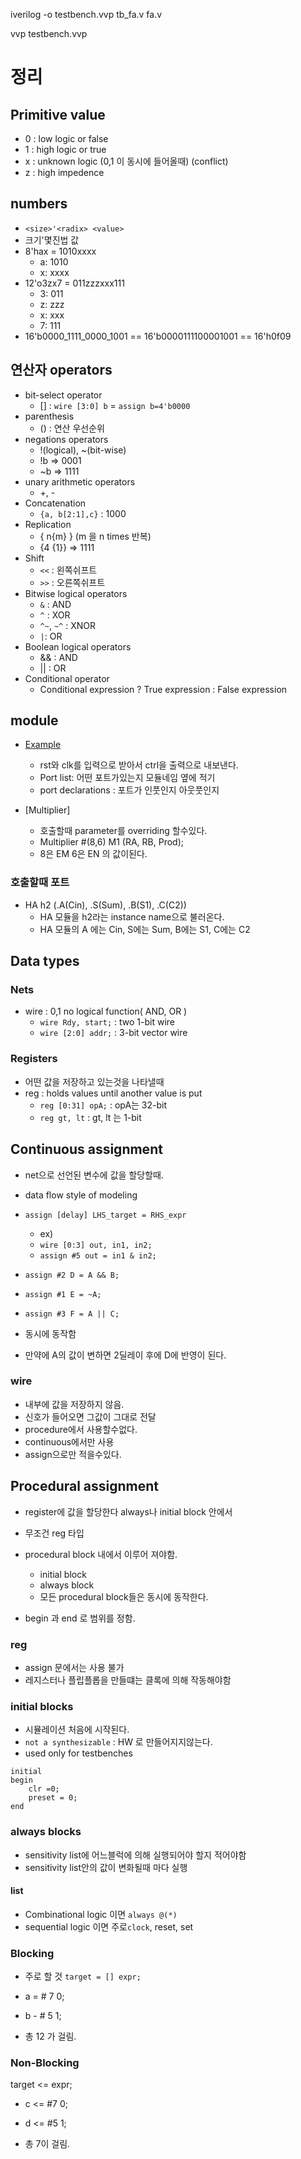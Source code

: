 iverilog -o testbench.vvp tb_fa.v fa.v

vvp testbench.vvp 

# 정리

## Primitive value

- 0 : low logic or false
- 1 : high logic or true
- x : unknown logic (0,1 이 동시에 들어올때) (conflict)
- z : high impedence

## numbers

- `<size>'<radix> <value>`
- 크기'몇진법 값
- 8'hax = 1010xxxx
  - a: 1010
  - x: xxxx
- 12'o3zx7 = 011zzzxxx111
  - 3: 011
  - z: zzz
  - x: xxx
  - 7: 111
- 16'b0000_1111_0000_1001 == 16'b0000111100001001 == 16'h0f09

## 연산자 operators

- bit-select operator
  - [] : `wire [3:0] b` = `assign b=4'b0000`
- parenthesis
  - () : 연산 우선순위
- negations operators
  - !(logical), ~(bit-wise)
  - !b => 0001
  - ~b => 1111
- unary arithmetic operators
  - +, -
- Concatenation
  - `{a, b[2:1],c}` : 1000
- Replication
  - { n{m} } (m 을 n times 반복)
  - {4 {1}} => 1111
- Shift
  - `<<` : 왼쪽쉬프트
  - `>>` : 오른쪽쉬프트
- Bitwise logical operators
  - `&` : AND
  - `^` : XOR
  - `^~`, `~^` : XNOR
  - `|`: OR
- Boolean logical operators
  - && : AND
  - || : OR
- Conditional operator
  - Conditional expression ? True expression : False expression

## module

- [Example](./decoded_counter.v)
  - rst와 clk를 입력으로 받아서 ctrl을 출력으로 내보낸다.
  - Port list: 어떤 포트가있는지 모듈네임 옆에 적기
  - port declarations : 포트가 인풋인지 아웃풋인지

- [Multiplier]
  - 호출할때 parameter를 overriding 할수있다.
  - Multiplier #(8,6) M1 (RA, RB, Prod);
  - 8은 EM 6은 EN 의 값이된다.

### 호출할때 포트
- HA h2 (.A(Cin), .S(Sum), .B(S1), .C(C2))
  - HA 모듈을 h2라는 instance name으로 불러온다.
  - HA 모듈의 A 에는 Cin, S에는 Sum, B에는 S1, C에는 C2


## Data types

### Nets

- wire : 0,1 no logical function( AND, OR )
  - `wire Rdy, start;` : two 1-bit wire
  - `wire [2:0] addr;` : 3-bit vector wire

### Registers

- 어떤 값을 저장하고 있는것을 나타낼때
- reg : holds values until another value is put
  - `reg [0:31] opA;` : opA는 32-bit
  - `reg gt, lt` : gt, lt 는 1-bit


## Continuous assignment

- net으로 선언된 변수에 값을 할당할때.
- data flow style of modeling

- `assign [delay] LHS_target = RHS_expr`
  - ex)
  - `wire [0:3] out, in1, in2;`
  - `assign #5 out = in1 & in2;`

- `assign #2 D = A && B;`
- `assign #1 E = ~A;`
- `assign #3 F = A || C;`
 - 동시에 동작함
 - 만약에 A의 값이 변하면 2딜레이 후에 D에 반영이 된다.

### wire

- 내부에 값을 저장하지 않음. 
- 신호가 들어오면 그값이 그대로 전달
- procedure에서 사용할수없다.
- continuous에서만 사용
- assign으로만 적을수있다.

## Procedural assignment

- register에 값을 할당한다 always나 initial block 안에서
- 무조건 reg 타입

- procedural block 내에서 이루어 져야함.
  - initial block
  - always block
  - 모든 procedural block들은 동시에 동작한다.

- begin 과 end 로 범위를 정함.

### reg
- assign 문에서는 사용 불가
- 레지스터나 플립플롭을 만들떄는 클록에 의해 작동해야함


### initial blocks

- 시뮬레이션 처음에 시작된다.
- `not a synthesizable` : HW 로 만들어지지않는다.
- used only for testbenches

```
initial
begin
    clr =0;
    preset = 0;
end
```

### always blocks

- sensitivity list에 어느블럭에 의해 실행되어야 할지 적어야함
- sensitivity list안의 값이 변화될때 마다 실행

#### list

- Combinational logic 이면 `always @(*)`
- sequential logic 이면 주로`clock`, reset, set


### Blocking

- 주로 할 것
`target = [] expr;`

- a = # 7 0;
- b - # 5 1;

- 총 12 가 걸림.

### Non-Blocking

target <= expr;

- c <= #7 0;
- d <= #5 1;

- 총 7이 걸림.